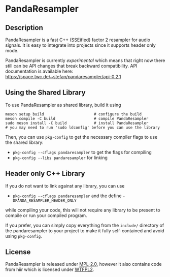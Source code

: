 # PandaResampler

## Description

PandaResampler is a fast C++ (SSEified) factor 2 resampler for audio signals.
It is easy to integrate into projects since it supports header only mode.

PandaResampler is currently *experimental* which means that right now there
still can be API changes that break backward compatibility. API documentation
is available here:  https://space.twc.de/~stefan/pandaresampler/api-0.2.1

## Using the Shared Library

To use PandaResampler as shared library, build it using

    meson setup build                      # configure the build
    meson compile -C build                 # compile PandaResampler
    sudo meson install -C build            # install PandaResampler
    # you may need to run 'sudo ldconfig' before you can use the library

Then, you can use `pkg-config` to get the necessary compiler flags to use
the shared library:

 * `pkg-config --cflags pandaresampler` to get the flags for compiling
 * `pkg-config --libs pandaresampler` for linking

## Header only C++ Library

If you do not want to link against any library, you can use

 * `pkg-config --cflags pandaresampler` and the define `-DPANDA_RESAMPLER_HEADER_ONLY`

while compiling your code, this will not require any library to be present to
compile or run your compiled program.

If you prefer, you can simply copy everything from the `include/` directory of
the pandaresampler to your project to make it fully self-contained and avoid
using `pkg-config`.

## License

PandaResampler is released under
[MPL-2.0](https://github.com/swesterfeld/pandaresampler/blob/master/MPL-2.0.txt),
however it also contains code from hiir which is licensed under
[WTFPL2](https://github.com/swesterfeld/pandaresampler/blob/master/include/pandaresampler/hiir/license.txt).
